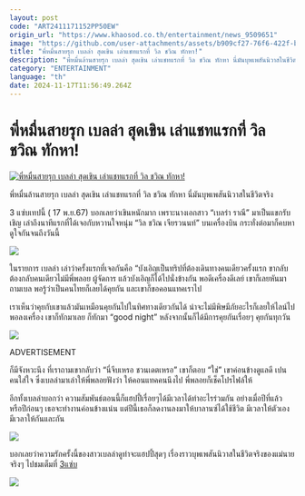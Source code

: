 ```yaml
---
layout: post
code: "ART2411171152PP50EW"
origin_url: "https://www.khaosod.co.th/entertainment/news_9509651"
image: "https://github.com/user-attachments/assets/b909cf27-76f6-422f-b8d0-8ea5c820f8da"
title: "พี่หมื่นสายรุก เบลล่า สุดเขิน เล่าแชทแรกที่ วิล ชวิณ ทักหา!"
description: "พี่หมื่นล้านสายรุก เบลล่า สุดเขิน เล่าแชทแรกที่ วิล ชวิณ ทักหา นี่มันบุพเพสันนิวาสในชีวิตจริง"
category: "ENTERTAINMENT"
language: "th"
date: 2024-11-17T11:56:49.264Z
---
```


# พี่หมื่นสายรุก เบลล่า สุดเขิน เล่าแชทแรกที่ วิล ชวิณ ทักหา!

[![พี่หมื่นสายรุก เบลล่า สุดเขิน เล่าแชทแรกที่ วิล ชวิณ ทักหา!](https://www.khaosod.co.th/wpapp/uploads/2024/11/bellaWill-2-1.jpg "พี่หมื่นสายรุก เบลล่า สุดเขิน เล่าแชทแรกที่ วิล ชวิณ ทักหา!")](https://www.khaosod.co.th/wpapp/uploads/2024/11/bellaWill-2-1.jpg)

พี่หมื่นล้านสายรุก เบลล่า สุดเขิน เล่าแชทแรกที่ วิล ชวิณ ทักหา นี่มันบุพเพสันนิวาสในชีวิตจริง

3 แซ่บเทปนี้ ( 17 พ.ย.67) บอกเลยว่าเขินหนักมาก เพราะนางเอกสาว “เบลร่า ราณี” มาเป็นแขกรับเชิญ เล่าถึงนาทีแรกที่ได้เจอกับหวานใจหนุ่ม “วิล ชวิณ เจียรวนนท์” บนเครื่องบิน กระทั่งต่อมาก็คบหาดูใจกันจนถึงวันนี้

![](https://www.khaosod.co.th/wpapp/uploads/2024/11/bellaWill-8.jpg)

ในรายการ เบลล่า เล่าว่าครั้งแรกที่เจอกันคือ “บังเอิญเป็นทริปที่ต้องเดินทางคนเดียวครั้งแรก ขากลับต้องกลับคนเดียวไม่มีพี่พลอย ผู้จัดการ แล้วบังเอิญก็ได้ไปนั่งข้างกัน พอดีเครื่องดีเลย์ เขาก็เลยหันมาถามเบล พอรู้ว่าเป็นคนไทยก็เลยได้คุยกัน และเขาก็ขอคอนแทคเราไป

เราเห็นว่าคุยกับเขาแล้วมันเหมือนคุยกันไปในทิศทางเดียวกันได้ น่าจะไม่มีพิษมีภัยอะไรก็เลยให้ไลน์ไป พอลงเครื่อง เขาก็ทักมาเลย ก็ทักมา “good night” หลังจากนั้นก็ได้มีการคุยกันเรื่อยๆ คุยกันทุกวัน

![](https://www.khaosod.co.th/wpapp/uploads/2024/11/bellaWill-9.jpg)

ADVERTISEMENT

ก็มีจังหวะนึง ที่เราถามเขากลับว่า “นี่จีบเหรอ ชวนเดตเหรอ” เขาก็ตอบ “ใช่” เขาค่อนข้างดูแลดี เปนคนใส่ใจ ซึ่งเบลล่ามาเล่าให้พี่พลอยฟังว่า ให้คอนแทคคนนึงไป พี่พลอยก็เช็คโปรไฟล์ให้

อีกทั้งเบลล่าบอกว่า ความสัมพันธ์ตอนนี้ก็แฮปปี้เรื่อยๆได้มีเวลาได้ทำอะไรร่วมกัน อย่างเมื่อปีที่แล้ว หรือปีก่อนๆ เธอจะทำงานค่อนข้างแน่น แต่ปีนี้เธอก็ลดงานลงมาให้บาลานซ์ได้ใช้ชีวิต มีเวลาให้ตัวเอง มีเวลาให้กันและกัน

![](https://www.khaosod.co.th/wpapp/uploads/2024/11/bellaWill-6-1.jpg)

บอกเลยว่าความรักครั้งนี้ของสาวเบลล่าดูท่าจะแฮปปี้สุดๆ เรื่องราวบุพเพสันนิวาสในชีวิตจริงของแม่นายจริงๆ ไปชมเต็มที่ [3แซ่บ](https://www.youtube.com/watch?v=CBZmPuK0uVE)

![](https://www.khaosod.co.th/wpapp/uploads/2024/11/bellaWill-4-1.jpg)